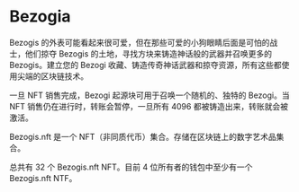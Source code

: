 # 

# Bezogia



Bezogis 的外表可能看起来很可爱，但在那些可爱的小狗眼睛后面是可怕的战士，他们掠夺 Bezogis 的土地，寻找方块来铸造神话般的武器并召唤更多的 Bezogis。建立您的 Bezogi 收藏、铸造传奇神话武器和掠夺资源，所有这些都使用尖端的区块链技术。

一旦 NFT 销售完成，Bezogi 起源块可用于召唤一个随机的、独特的 Bezogi。当 NFT 销售仍在进行时，转账会暂停，一旦所有 4096 都被铸造出来，转账就会被激活。

Bezogis.nft 是一个 NFT（非同质代币）集合。存储在区块链上的数字艺术品集合。

总共有 32 个 Bezogis.nft NFT。目前 4 位所有者的钱包中至少有一个 Bezogis.nft NTF。



